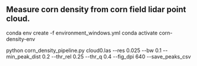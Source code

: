 ## Measure corn density from corn field lidar point cloud.

conda env create -f environment_windows.yml
conda activate corn-density-env

python corn_density_pipeline.py cloud0.las --res 0.025 --bw 0.1 --min_peak_dist 0.2 --thr_rel 0.25 --thr_q 0.4 --fig_dpi 640 --save_peaks_csv





